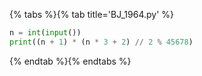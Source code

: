 {% tabs %}{% tab title='BJ_1964.py' %}

```py
n = int(input())
print((n + 1) * (n * 3 + 2) // 2 % 45678)
```

{% endtab %}{% endtabs %}
